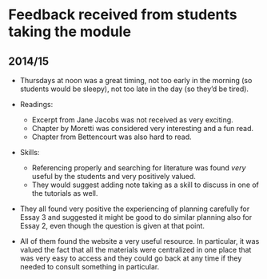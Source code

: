 # Feedback received from students taking the module

## 2014/15

* Thursdays at noon was a great timing, not too early in the morning (so students would be sleepy), not too late in the day (so they’d be tired).
* Readings:

	* Excerpt from Jane Jacobs was not received as very exciting.
	* Chapter by Moretti was considered very interesting and a fun read.
	* Chapter from Bettencourt was also hard to read.

* Skills:

	* Referencing properly and searching for literature was found *very* useful by the students and very positively valued.
	* They would suggest adding note taking as a skill to discuss in one of the tutorials as well.

* They all found very positive the experiencing of planning carefully for Essay 3 and suggested it might be good to do similar planning also for Essay 2, even though the question is given at that point.

* All of them found the website a very useful resource. In particular, it was
valued the fact that all the materials were centralized in one place that was
very easy to access and they could go back at any time if they needed to
consult something in particular.

